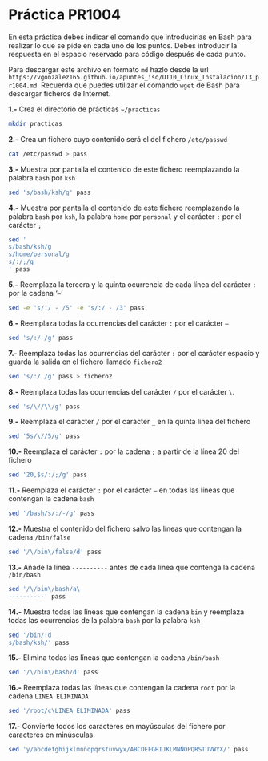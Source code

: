 # Práctica PR1004

En esta práctica debes indicar el comando que introducirías en Bash para realizar lo que se pide en cada uno de los puntos. Debes introducir la respuesta en el espacio reservado para código después de cada punto.

Para descargar este archivo en formato `md` hazlo desde la url `https://vgonzalez165.github.io/apuntes_iso/UT10_Linux_Instalacion/13_pr1004.md`. Recuerda que puedes utilizar el comando `wget` de Bash para descargar ficheros de Internet.


**1.-** Crea el directorio de prácticas `~/practicas`
```bash
mkdir practicas
```

**2.-** Crea un fichero cuyo contenido será el del fichero `/etc/passwd`
```bash
cat /etc/passwd > pass
```

**3.-** Muestra por pantalla el contenido de este fichero reemplazando la palabra `bash` por `ksh`
```bash
sed 's/bash/ksh/g' pass
```

**4.-** Muestra por pantalla el contenido de este fichero reemplazando la palabra `bash` por `ksh`, la palabra `home` por `personal` y el carácter `:` por el carácter `;`
```bash
sed '
s/bash/ksh/g
s/home/personal/g
s/:/;/g
' pass
```

**5.-** Reemplaza la tercera y la quinta ocurrencia de cada línea del carácter `:` por la cadena ‘` – `‘
```bash
sed -e 's/:/ - /5' -e 's/:/ - /3' pass
```

**6.-** Reemplaza todas la ocurrencias del carácter `:` por el carácter `–`
```bash
sed 's/:/-/g' pass
```
**7.-** Reemplaza todas las ocurrencias del carácter `:` por el carácter espacio y guarda la salida en el fichero llamado `fichero2`
```bash
sed 's/:/ /g' pass > fichero2
```

**8.-** Reemplaza todas las ocurrencias del carácter `/` por el carácter `\`.
```bash
sed 's/\//\\/g' pass
```

**9.-** Reemplaza el carácter `/` por el carácter `_` en la quinta línea del fichero
```bash
sed '5s/\//5/g' pass
```

**10.-** Reemplaza el carácter `:` por la cadena ` ; ` a partir de la línea 20 del fichero
```bash
sed '20,$s/:/;/g' pass
```

**11.-** Reemplaza el carácter `:` por el carácter `–` en todas las líneas que contengan la cadena `bash`
```bash
sed '/bash/s/:/-/g' pass
```

**12.-** Muestra el contenido del fichero salvo las líneas que contengan la cadena `/bin/false`
```bash
sed '/\/bin\/false/d' pass
```

**13.-** Añade la línea `----------` antes de cada línea que contenga la cadena `/bin/bash`
```bash
sed '/\/bin\/bash/a\
----------' pass
```

**14.-** Muestra todas las líneas que contengan la cadena `bin` y reemplaza todas las ocurrencias de la palabra `bash` por la palabra `ksh`
```bash
sed '/bin/!d
s/bash/ksh/' pass
```

**15.-** Elimina todas las líneas que contengan la cadena `/bin/bash`
```bash
sed '/\/bin\/bash/d' pass
```

**16.-** Reemplaza todas las líneas que contengan la cadena `root` por la cadena `LINEA ELIMINADA`
```bash
sed '/root/c\LINEA ELIMINADA' pass
```

**17.-** Convierte todos los caracteres en mayúsculas del fichero por caracteres en minúsculas.
```bash
sed 'y/abcdefghijklmnñopqrstuvwyx/ABCDEFGHIJKLMNÑOPQRSTUVWYX/' pass
```
